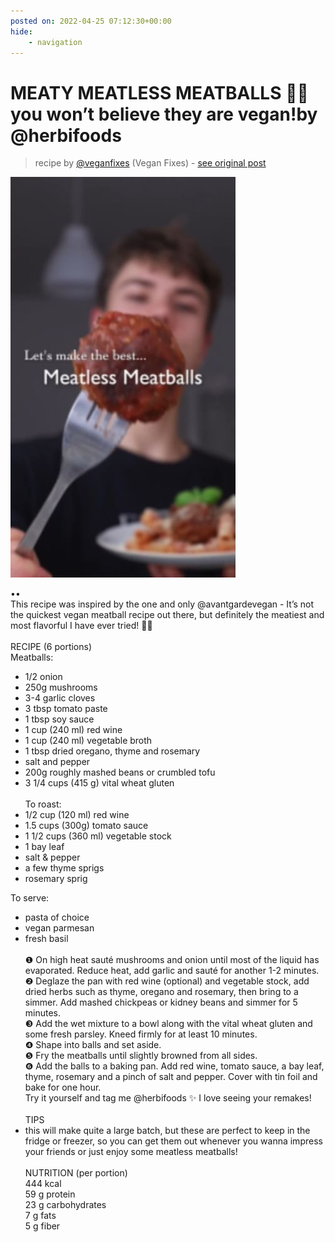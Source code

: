 ```yaml
---
posted on: 2022-04-25 07:12:30+00:00
hide:
    - navigation
---
```


# MEATY MEATLESS MEATBALLS 🤯🌱 you won’t believe they are vegan!by @herbifoods  

> recipe by [@veganfixes](https://www.instagram.com/veganfixes/) 
(Vegan Fixes) - [see original post](https://instagram.com/p/Ccw-PCuJTEI)

![](../img/veganfixes_25-04-2022_0704.png)

••  
This recipe was inspired by the one and only @avantgardevegan - It’s not the quickest vegan meatball recipe out there, but definitely the meatiest and most flavorful I have ever tried! 🤌🏼  
⠀  
RECIPE (6 portions)  
Meatballs:  
- 1/2 onion  
- 250g mushrooms  
- 3-4 garlic cloves  
- 3 tbsp tomato paste  
- 1 tbsp soy sauce  
- 1 cup (240 ml) red wine  
- 1 cup (240 ml) vegetable broth  
- 1 tbsp dried oregano, thyme and rosemary  
- salt and pepper  
- 200g roughly mashed beans or crumbled tofu  
- 3 1/4 cups (415 g) vital wheat gluten  
⠀  
To roast:  
- 1/2 cup (120 ml) red wine  
- 1.5 cups (300g) tomato sauce  
- 1 1/2 cups (360 ml) vegetable stock  
- 1 bay leaf  
- salt & pepper  
- a few thyme sprigs  
- rosemary sprig  
  
To serve:  
- pasta of choice  
- vegan parmesan  
- fresh basil  
⠀  
❶ On high heat sauté mushrooms and onion until most of the liquid has evaporated. Reduce heat, add garlic and sauté for another 1-2 minutes.  
❷ Deglaze the pan with red wine (optional) and vegetable stock, add dried herbs such as thyme, oregano and rosemary, then bring to a simmer. Add mashed chickpeas or kidney beans and simmer for 5 minutes.  
❸ Add the wet mixture to a bowl along with the vital wheat gluten and some fresh parsley. Kneed firmly for at least 10 minutes.  
❹ Shape into balls and set aside.  
❺ Fry the meatballs until slightly browned from all sides.  
❻ Add the balls to a baking pan. Add red wine, tomato sauce, a bay leaf, thyme, rosemary and a pinch of salt and pepper. Cover with tin foil and bake for one hour.  
Try it yourself and tag me @herbifoods ✨ I love seeing your remakes!  
⠀  
TIPS  
- this will make quite a large batch, but these are perfect to keep in the fridge or freezer, so you can get them out whenever you wanna impress your friends or just enjoy some meatless meatballs!  
⠀  
NUTRITION (per portion)  
444 kcal  
59 g protein  
23 g carbohydrates  
7 g fats  
5 g fiber   
